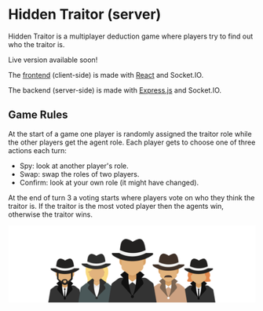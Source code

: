 # Hidden Traitor (server)

Hidden Traitor is a multiplayer deduction game where players try to find out who the traitor is. 

Live version available soon!

The [frontend](https://github.com/DoddiSkula/hidden-traitor) (client-side) is made with [React](https://reactjs.org/) and Socket.IO.

The backend (server-side) is made with [Express.js](https://expressjs.com/) and Socket.IO.

## Game Rules

At the start of a game one player is randomly assigned the traitor role while the other players get the agent role. Each player gets to choose one of three actions each turn:

- Spy: look at another player's role.
- Swap: swap the roles of two players.
- Confirm: look at your own role (it might have changed).

At the end of turn 3 a voting starts where players vote on who they think the traitor is. If the traitor is the most voted player then the agents win, otherwise the traitor wins.


![alt text](https://github.com/DoddiSkula/hidden-traitor/blob/main/src/images/agents.png "Hidden Traitor Agents")

